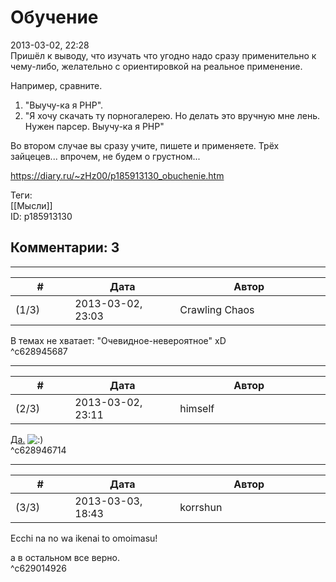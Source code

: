 Обучение
========

  
2013-03-02, 22:28  
 Пришёл к выводу, что изучать что угодно надо сразу применительно к чему-либо, желательно с ориентировкой на реальное применение.   
   
 Например, сравните.   
 1. "Выучу-ка я PHP".   
 2. "Я хочу скачать ту порногалерею. Но делать это вручную мне лень. Нужен парсер. Выучу-ка я PHP"   
   
 Во втором случае вы сразу учите, пишете и применяете. Трёх зайцецев... впрочем, не будем о грустном...   
  
<https://diary.ru/~zHz00/p185913130_obuchenie.htm>  
  
Теги:  
[[Мысли]]  
ID: p185913130  


Комментарии: 3
--------------

  


---



|         #         |              Дата              |                     Автор                     |           ID           |
| --- | --- | --- | --- |
| (1/3) | 2013-03-02, 23:03 | Crawling Chaos | c628945687 |

  
 В темах не хватает: "Очевидное-невероятное" xD   
 ^c628945687

---



|         #         |              Дата              |                     Автор                     |           ID           |
| --- | --- | --- | --- |
| (2/3) | 2013-03-02, 23:11 | himself | c628946714 |

  
  [Да.](http://himself.diary.ru/p184732380.htm)  ![:)](http://static.diary.ru/picture/3.gif)   
 ^c628946714

---



|         #         |              Дата              |                     Автор                     |           ID           |
| --- | --- | --- | --- |
| (3/3) | 2013-03-03, 18:43 | korrshun | c629014926 |

  
 Ecchi na no wa ikenai to omoimasu!   
   
 а в остальном все верно.   
 ^c629014926